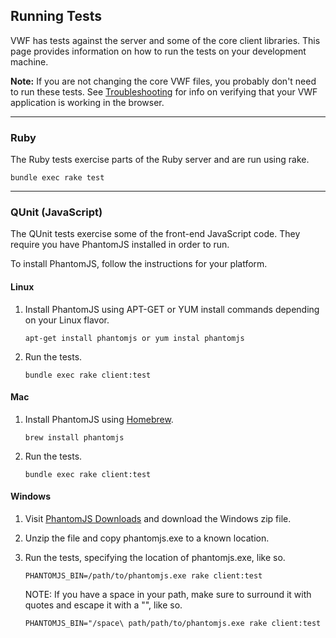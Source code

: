 ## <a name="testing">Running Tests</a>

VWF has tests against the server and some of the core client libraries. This page provides information on how to run the tests on your development machine.

**Note:** If you are not changing the core VWF files, you probably don't need to run these tests. See [Troubleshooting](#troubleshooting) for info on verifying that your VWF application is working in the browser.

-------------------

### Ruby

The Ruby tests exercise parts of the Ruby server and are run using rake.

```
bundle exec rake test
```

-------------------

### QUnit (JavaScript)

The QUnit tests exercise some of the front-end JavaScript code. They require you have PhantomJS installed in order to run.

To install PhantomJS, follow the instructions for your platform.

#### Linux

1. Install PhantomJS using APT-GET or YUM install commands depending on your Linux flavor.

    ```
    apt-get install phantomjs or yum instal phantomjs
    ```

2. Run the tests.

    ```
    bundle exec rake client:test
    ```

#### Mac

1. Install PhantomJS using [Homebrew](http://brew.sh/).

    ```
    brew install phantomjs
    ```

2. Run the tests.

    ```
    bundle exec rake client:test
    ```

#### Windows

1. Visit [PhantomJS Downloads](http://phantomjs.org/download.html) and download the Windows zip file. 

2. Unzip the file and copy phantomjs.exe to a known location.

3. Run the tests, specifying the location of phantomjs.exe, like so.

    ```
    PHANTOMJS_BIN=/path/to/phantomjs.exe rake client:test
    ```

    NOTE: If you have a space in your path, make sure to surround it with quotes 
    and escape it with a "\", like so.

    ```
    PHANTOMJS_BIN="/space\ path/path/to/phantomjs.exe rake client:test
    ```
